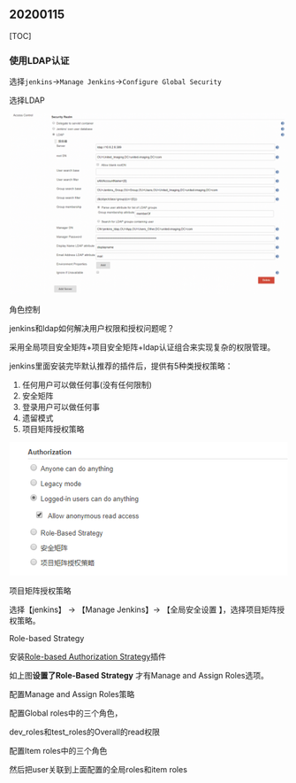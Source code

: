 ## 20200115

[TOC]

### 使用LDAP认证

选择`jenkins`->`Manage Jenkins`->`Configure Global Security`

选择LDAP

![img](pics\jenkins_20200115\企业微信截图_15790509558763.png)

角色控制

jenkins和ldap如何解决用户权限和授权问题呢？

采用全局项目安全矩阵+项目安全矩阵+ldap认证组合来实现复杂的权限管理。

jenkins里面安装完毕默认推荐的插件后，提供有5种类授权策略：

1. 任何用户可以做任何事(没有任何限制)
2. 安全矩阵
3. 登录用户可以做任何事
4. 遗留模式
5. 项目矩阵授权策略

![img](pics/jenkins_20200115/%E4%BC%81%E4%B8%9A%E5%BE%AE%E4%BF%A1%E6%88%AA%E5%9B%BE_16023173717200.png)



项目矩阵授权策略

选择【jenkins】 -> 【Manage Jenkins】-> 【全局安全设置 】，选择项目矩阵授权策略。



Role-based Strategy

安装[Role-based Authorization Strategy](https://plugins.jenkins.io/role-strategy)插件

如上图**设置了Role-Based Strategy** 才有Manage and Assign Roles选项。



配置Manage and Assign Roles策略

配置Global roles中的三个角色，

dev_roles和test_roles的Overall的read权限



配置Item roles中的三个角色



然后把user关联到上面配置的全局roles和item roles

